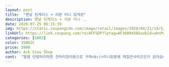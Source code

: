 ```yaml
---
layout: post 
title:  "핸날 틴케이스 + 리본 미니 집게핀" 
description: 핸날 틴케이스 + 리본 미니 ..
date: 2020-07-25 06:15:39 
img: https://static.coupangcdn.com/image/retail/images/2020/04/21/14/5/634fc1fb-c08a-49a0-b870-5498715855d7.jpg 
linkUrl: https://link.coupang.com/re/AFFSDP?lptag=AF3600438&subid=ahnPublicAsk&pageKey=1491121813&itemId=2559777106&vendorItemId=70552271336&traceid=V0-113-85f69e6d69fb0679 
categories: [1003] 
color: 35B62C 
price: 5900 
author: Ask View Shop 
cont:  "딸램 단발머리하면 잔머리정리용으로 구매<br/>미니핀중에 제일큰사이즈인거 같아요<br/>제가 찾는 사이즈라 맘에들고<br/>핑크색 위주라 더 좋네용<br/>" 
---
```

